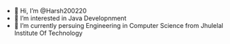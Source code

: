- 👋 Hi, I’m @Harsh200220
- 👀 I’m interested in Java Developnment
- 🌱 I’m currently persuing Engineering in Computer Science from Jhulelal Institute Of Technology
